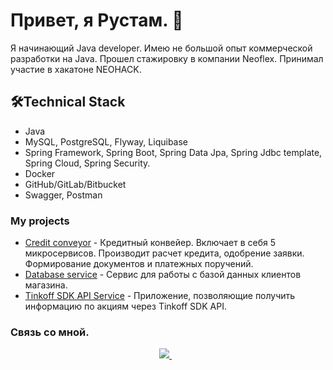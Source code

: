 # Привет, я Рустам. 👋



Я начинающий Java developer.
Имею не большой опыт коммерческой разработки на Java.
Прошел стажировку в компании Neoflex.
Принимал участие в хакатоне NEOHACK.

## 🛠Technical Stack
*   Java
*   MySQL, PostgreSQL, Flyway, Liquibase
*   Spring Framework, Spring Boot,  Spring Data Jpa, Spring Jdbc template, Spring Cloud, Spring Security.
*   Docker
*   GitHub/GitLab/Bitbucket
*   Swagger, Postman


### My  projects

*   [Credit conveyor](https://github.com/SemenovRustam/Credit_Conveyor) - Кредитный конвейер. Включает в себя 5 микросервисов. Производит расчет кредита, одобрение заявки. Формирование документов и платежных поручений. 
*   [Database service](https://github.com/SemenovRustam/DatabaseService) - Сервис для работы с базой данных клиентов магазина. 
*   [Tinkoff SDK API Service](https://github.com/SemenovRustam/TinkoffStockService) - Приложение, позволяющие получить информацию по акциям через Tinkoff SDK API.


### Связь со мной.
<p align='center'>
   <a href="https://t.me/Semenov_RV" target="_blank">
    <img src="https://img.shields.io/badge/Telegram-2CA5E0?style=for-the-badge&logo=telegram&logoColor=white" />        
  </a>&nbsp;&nbsp;
</p>


